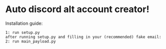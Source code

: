 # Auto discord alt account creator!

Installation guide:

    1: run setup.py
    after running setup.py and filling in your (recommended) fake email:
    2: run main_payload.py